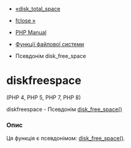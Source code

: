 - [«disk_total_space](function.disk-total-space.md)
- [fclose »](function.fclose.md)

- [PHP Manual](index.md)
- [Функції файлової системи](ref.filesystem.md)
- Псевдонім disk_free_space

# diskfreespace

(PHP 4, PHP 5, PHP 7, PHP 8)

diskfreespace - Псевдонім
[disk_free_space()](function.disk-free-space.md)

### Опис

Ця функція є псевдонімом:
[disk_free_space()](function.disk-free-space.md).
